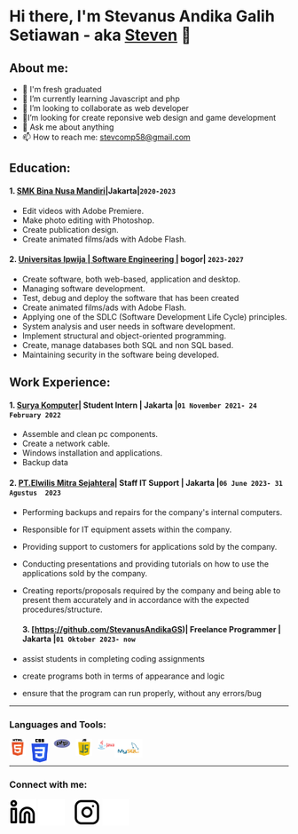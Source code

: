 # Hi there, I'm Stevanus Andika Galih Setiawan - aka [Steven](https://stevanusandika.github.io/Portfolio-Stevanus/) 👋
## About me:
- 🔭 I'm fresh graduated
- 🌱 I’m currently learning Javascript and php
- 👯 I’m looking to collaborate as web developer
- 🤔I’m looking for create reponsive web design and game development
- 💬 Ask me about anything
- 📫 How to reach me: stevcomp58@gmail.com

## Education:

#### 1. [SMK Bina Nusa Mandiri](https://smkbinanusamandiri.sch.id/)|Jakarta|`2020-2023`
   - Edit videos with Adobe Premiere.
   - Make photo editing with Photoshop.
   - Create publication design.
   - Create animated films/ads with Adobe Flash.
 #### 2. [Universitas Ipwija | Software Engineering ](https://ipwija.ac.id/) | bogor| `2023-2027`
   - Create software, both web-based, application and desktop.
   - Managing software development.
   - Test, debug and deploy the software that has been created
   - Create animated films/ads with Adobe Flash.
   - Applying one of the SDLC (Software Development Life Cycle) principles.
   - System analysis and user needs in software development.
   - Implement structural and object-oriented programming.
   - Create, manage databases both SQL and non SQL based.
   - Maintaining security in the software being developed.
## Work Experience:
#### 1. [Surya Komputer](https://maps.app.goo.gl/zyroHXGj7NhD4AYAA)| Student Intern | Jakarta |`01 November 2021- 24 February 2022`
   - Assemble and clean pc components.
   - Create a network cable.
   - Windows installation and applications.
   - Backup data

   #### 2. [PT.Elwilis Mitra Sejahtera](https://www.elwilis.com/)| Staff IT Support | Jakarta |`06 June 2023- 31 Agustus  2023`
   - Performing backups and repairs for the company's internal computers.
   - Responsible for IT equipment assets within the company.
   - Providing support to customers for applications sold by the company.
   - Conducting presentations and providing tutorials on how to use the applications sold by the company.
   - Creating reports/proposals required by the company and being able to present them accurately and in accordance with the expected procedures/structure.
     
     #### 3. [https://github.com/StevanusAndikaGS)| Freelance Programmer | Jakarta |`01 Oktober 2023- now`
   - assist students in completing coding assignments 
   - create programs both in terms of appearance and logic
   - ensure that the program can run properly, without any errors/bug
   

---

### Languages and Tools:

[<img align="left" alt="HTML" width="30px" src="html.png" style="padding-right:10px;" />][webdev]
[<img align="left" alt="CSS" width="30px" src="CSS.png" style="padding-right:10px;" />][webdev]
[<img align="left" alt="Pycharm" width="30px" src="php.png" style="padding-right:10px;" />][webdev]
[<img align="left" alt="JS" width="30px" src="js.png" style="padding-right:10px;" />][webdev]
[<img align="left" alt="Java" width="30px" src="Java.png" style="padding-right:0px;" />][webdev]
[<img align="left" alt="Myql" width="50px" src="mysql.png" style="padding-right:10px;" />][webdev]

<br />
<br />

---
### Connect with me:
[![website](linkedin-light.svg)](https://www.linkedin.com/in/stevanus-andika-galih-setiawan-9127b8257)
[![website](linkedin-dark.svg)](https://www.linkedin.com/in/stevanus-andika-galih-setiawan-9127b8257)
&nbsp;&nbsp;
[![website](instagram-light.svg)](https://instagram.com/stevanus0602#gh-light-mode-only)
[![website](instagram-dark.svg)](https://instagram.com/stevanus0602#gh-dark-mode-only)



[webdev]: https://github.com/StevanusAndika
